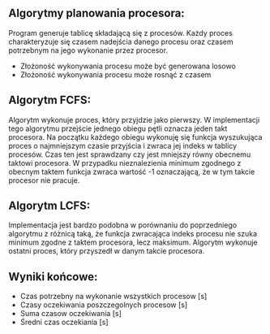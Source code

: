 ## Algorytmy planowania procesora:
Program generuje tablicę składającą się z procesów.
Każdy proces charakteryzuje się czasem nadejścia danego procesu oraz czasem potrzebnym na jego wykonanie przez procesor.
- Złożoność wykonywania procesu może być generowana losowo
- Złożoność wykonywania procesu może rosnąć z czasem
## Algorytm FCFS:
Algorytm wykonuje proces, który przyjdzie jako pierwszy. W 
implementacji tego algorytmu przejście jednego obiegu pętli oznacza 
jeden takt procesora. Na początku każdego obiegu wykonuję się funkcja 
wyszukująca proces o najmniejszym czasie przyjścia i zwraca jej indeks w 
tablicy procesów. Czas ten jest sprawdzany czy jest mniejszy równy 
obecnemu taktowi procesora. W przypadku nieznalezienia minimum 
zgodnego z obecnym taktem funkcja zwraca wartość -1 oznaczającą, że w 
tym takcie procesor nie pracuje.

## Algorytm LCFS:
Implementacja jest bardzo podobna w porównaniu do 
poprzedniego algorytmu z różnicą taką, że funkcja zwracająca indeks 
procesu nie szuka minimum zgodne z taktem procesora, lecz maksimum. 
Algorytm wykonuje ostatni proces, który przyszedł w danym takcie 
procesora. 
## Wyniki końcowe:
- Czas potrzebny na wykonanie wszystkich procesow [s]
- Czasy oczekiwania poszczegolnych procesow [s]
- Suma czasow oczekiwania [s]
- Średni czas oczekiania [s]